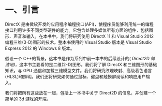 # 一、引言

DirectX 是由微软开发的应用程序编程接口(API)，使程序员能够利用统一的编程接口利用许多不同类型硬件的能力。它包含处理多媒体所有方面的组件，包括图形、声音和输入。在本书中，我们将研究使用 DirectX 11 和 Visual Studio 2012 编程三维(3-D)图形的技术。整本书使用的 Visual Studio 版本是 Visual Studio Express 2012 的 Windows 8 版本。

假设一个 C++的背景，这本书是作为系列中前一本书的后续设计的( *Direct2D 简洁地)*，这本书主要看的是二维(2-D)图形。我们将了解 DirectX 和三维图形的基础知识，与 GPU 通信和加载三维模型文件。我们将研究纹理映射、高级着色语言(HLSL)和照明。我们还将研究如何通过鼠标、键盘和触摸屏阅读和响应用户输入。

我们将把所有这些放在一起，包括上一本书中关于 Direct2D 的信息，并创建一个简单的 3d 游戏的开端。